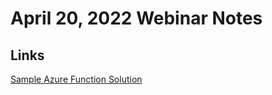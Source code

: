 # April 20, 2022 Webinar Notes
## Links
[Sample Azure Function Solution](20220420/SampleAzureFunctionSolution)